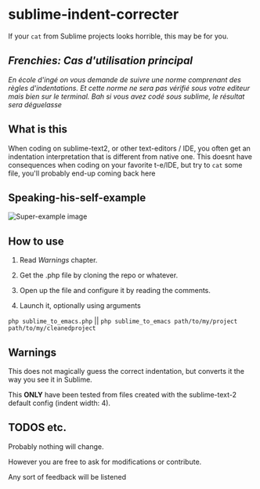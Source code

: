 # sublime-indent-correcter
If your `cat` from Sublime projects looks horrible, this may be for you.


## *Frenchies: Cas d'utilisation principal*
*En école d'ingé on vous demande de suivre une norme comprenant des règles d'indentations. Et cette norme ne sera pas vérifié sous votre editeur mais bien sur le terminal. Bah si vous avez codé sous sublime, le résultat sera déguelasse*

## What is this
When coding on sublime-text2, or other text-editors / IDE, you often get an indentation interpretation that is different from native one. This doesnt have consequences when coding on your favorite t-e/IDE, but try to `cat` some file, you'll probably end-up coming back here

## Speaking-his-self-example

![Super-example image](http://image.noelshack.com/fichiers/2016/01/1452448315-sublime-indent-correcter.png)

## How to use

  1.  Read *Warnings* chapter.

  2.  Get the .php file by cloning the repo or whatever.
  
  2.  Open up the file and configure it by reading the comments.
  
  3.  Launch it, optionally using arguments
  
  `php sublime_to_emacs.php` || `php sublime_to_emacs path/to/my/project path/to/my/cleanedproject`

## Warnings
  This does not magically guess the correct indentation, but converts it the way you see it in Sublime.
  
  This **ONLY** have been tested from files created with the sublime-text-2 default config (indent width: 4).
  
## TODOS etc.
  Probably nothing will change. 
  
  However you are free to ask for modifications or contribute.
  
  Any sort of feedback will be listened
